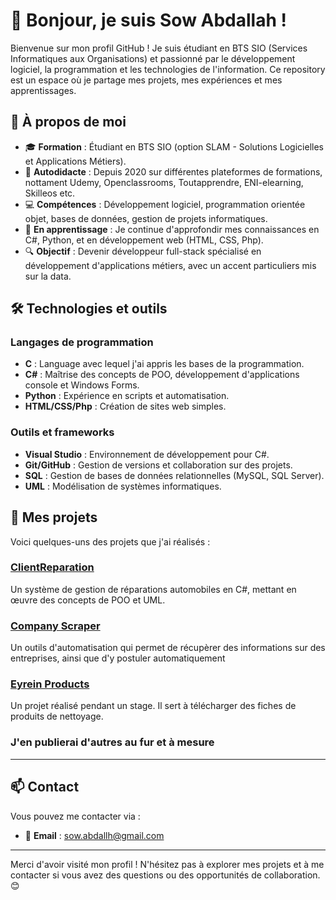 # 👋 Bonjour, je suis Sow Abdallah !

Bienvenue sur mon profil GitHub ! Je suis étudiant en BTS SIO (Services Informatiques aux Organisations) et passionné par le développement logiciel, la programmation et les technologies de l'information. Ce repository est un espace où je partage mes projets, mes expériences et mes apprentissages.

## 🚀 À propos de moi

- 🎓 **Formation** : Étudiant en BTS SIO (option SLAM - Solutions Logicielles et Applications Métiers).
- 📖 **Autodidacte** : Depuis 2020 sur différentes plateformes de formations, nottament Udemy, Openclassrooms, Toutapprendre, ENI-elearning, Skilleos etc.
- 💻 **Compétences** : Développement logiciel, programmation orientée objet, bases de données, gestion de projets informatiques.
- 🌱 **En apprentissage** : Je continue d'approfondir mes connaissances en C#, Python, et en développement web (HTML, CSS, Php).
- 🔍 **Objectif** : Devenir développeur full-stack spécialisé en développement d'applications métiers, avec un accent particuliers mis sur la data.

## 🛠️ Technologies et outils

### Langages de programmation
- **C** : Language avec lequel j'ai appris les bases de la programmation.
- **C#** : Maîtrise des concepts de POO, développement d'applications console et Windows Forms.
- **Python** : Expérience en scripts et automatisation.
- **HTML/CSS/Php** : Création de sites web simples.

### Outils et frameworks
- **Visual Studio** : Environnement de développement pour C#.
- **Git/GitHub** : Gestion de versions et collaboration sur des projets.
- **SQL** : Gestion de bases de données relationnelles (MySQL, SQL Server).
- **UML** : Modélisation de systèmes informatiques.

## 📂 Mes projets

Voici quelques-uns des projets que j'ai réalisés :

### [ClientReparation](https://github.com/GrandLay-e/BTSSIO/tree/main/ClientReparation)
Un système de gestion de réparations automobiles en C#, mettant en œuvre des concepts de POO et UML.
### [Company Scraper](https://github.com/grandlay-e/company-scraper)
Un outils d'automatisation qui permet de récupèrer des informations sur des entreprises, ainsi que d'y postuler automatiquement
### [Eyrein Products](https://github.com/GrandLay-e/eyrein-products)
Un projet réalisé pendant un stage. Il sert à télécharger des fiches de produits de nettoyage.
### J'en publierai d'autres au fur et à mesure

---

## 📫 Contact

Vous pouvez me contacter via :
- 📧 **Email** : [sow.abdallh@gmail.com](mailto:sow.abdallh@gmail.com)
---

Merci d'avoir visité mon profil ! N'hésitez pas à explorer mes projets et à me contacter si vous avez des questions ou des opportunités de collaboration. 😊
